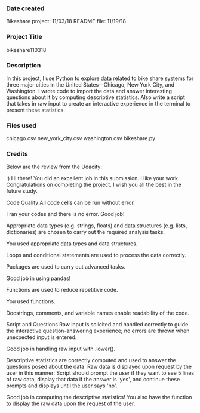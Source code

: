 ### Date created
Bikeshare project: 11/03/18
README file: 11/19/18

### Project Title
bikeshare110318

### Description
In this project, I use Python to explore data related to bike share systems for three major cities in the United States—Chicago, New York City, and Washington. I wrote code to import the data and answer interesting questions about it by computing descriptive statistics. Also write a script that takes in raw input to create an interactive experience in the terminal to present these statistics.

### Files used
chicago.csv
new_york_city.csv
washington.csv
bikeshare.py

### Credits
Below are the review from the Udacity:

:) Hi there! You did an excellent job in this submission. I like your work. Congratulations on completing the project. I wish you all the best in the future study.

Code Quality
All code cells can be run without error.

I ran your codes and there is no error. Good job!

Appropriate data types (e.g. strings, floats) and data structures (e.g. lists, dictionaries) are chosen to carry out the required analysis tasks.

You used appropriate data types and data structures.

Loops and conditional statements are used to process the data correctly.

Packages are used to carry out advanced tasks.

Good job in using pandas!

Functions are used to reduce repetitive code.

You used functions.

Docstrings, comments, and variable names enable readability of the code.

Script and Questions
Raw input is solicited and handled correctly to guide the interactive question-answering experience; no errors are thrown when unexpected input is entered.

Good job in handling raw input with .lower().

Descriptive statistics are correctly computed and used to answer the questions posed about the data. Raw data is displayed upon request by the user in this manner: Script should prompt the user if they want to see 5 lines of raw data, display that data if the answer is 'yes', and continue these prompts and displays until the user says 'no'.

Good job in computing the descriptive statistics!
You also have the function to display the raw data upon the request of the user.
